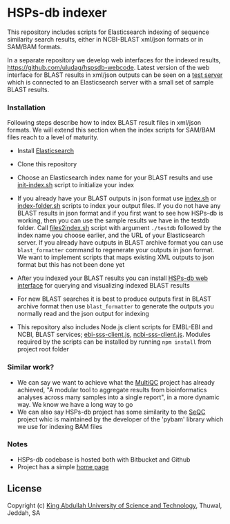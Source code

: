 # HSPs-db indexer

This repository includes scripts for Elasticsearch indexing of sequence
similarity search results, either in NCBI-BLAST xml/json formats
or in SAM/BAM formats.

In a separate repository we develop web interfaces for the indexed results,
https://github.com/uludag/hspsdb-webcode. Latest version of the web interface
for BLAST results in xml/json outputs can be seen on a
[test server](http://hspsdb-test.herokuapp.com/)
which is connected to an Elasticsearch server with a small set of sample
BLAST results.


### Installation

Following steps describe how to index BLAST result files in xml/json formats. 
We will extend this section when the index scripts for SAM/BAM files reach
to a level of maturity.

* Install [Elasticsearch](https://www.elastic.co/downloads/elasticsearch)

* Clone this repository

* Choose an Elasticsearch index name for your BLAST results
  and use [init-index.sh](scripts/init-index.sh)
  script to initialize your index

* If you already have your BLAST outputs in json format use
  [index.sh](scripts/index.sh)
  or [index-folder.sh](scripts/index-folder.sh) scripts
  to index your output files.
  If you do not have any BLAST results in json format and if you first want to
  see how HSPs-db is working,
  then you can use the sample results we have in the testdb folder.
  Call [files2index.sh](scripts/files2index.sh) script with argument `./testdb`
  followed by the index name you choose earlier, and the URL of your Elasticsearch
  server.
  If you already have outputs in BLAST archive format you can use
  `blast_formatter` command to regenerate your outputs in json format.
  We want to implement scripts that maps existing XML outputs to json format
  but this has not been done yet

* After you indexed your BLAST results you can install
 [HSPs-db web interface](https://github.com/uludag/hspsdb-webcode)
  for querying and visualizing indexed BLAST results

* For new BLAST searches it is best to produce outputs first in BLAST archive format
  then use `blast_formatter` to generate the outputs you normally read
  and the json output for indexing

* This repository also includes Node.js client scripts for EMBL-EBI and NCBI,
  BLAST services; [ebi-sss-client.js](scripts/ebi-sss-client.js),
  [ncbi-sss-client.js](scripts/ncbi-sss-client.js).
  Modules required by the scripts can be installed
  by running `npm install` from project root folder
  
### Similar work?
* We can say we want to achieve what the [MultiQC](http://multiqc.info/) project
has already achieved,
"A modular tool to aggregate results from bioinformatics analyses
across many samples into a single report", in a more dynamic way.
We know we have a long way to go
* We can also say HSPs-db project has some similarity to the
 [SeQC](https://github.com/JohnLonginotto/SeQC) project whic is maintained
 by the developer of the 'pybam' library which we use for indexing BAM files

### Notes
* HSPs-db codebase is hosted both with Bitbucket and Github 
* Project has a simple [home page](https://bitbucket.org/hspsdb/hspsdb-indexer/wiki/Home)

## License

Copyright (c)
 [King Abdullah University of Science and Technology](https://www.kaust.edu.sa/),
 Thuwal, Jeddah, SA
 